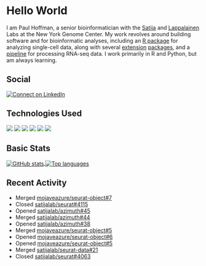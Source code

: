 
<!-- README.md is generated from README.Rmd. Please edit that file -->

# Hello World

I am Paul Hoffman, a senior bioinformatician with the
[Satija](https://satijalab.org) and [Lappalainen](https://tllab.org)
Labs at the New York Genome Center. My work revolves around building
software and for bioinformatic analyses, including an [R
package](https://github.com/satijalab/seurat) for analyzing single-cell
data, along with several
[extension](https://github.com/satijalab/seurat-data)
[packages](https://github.com/mojaveazure/seurat-disk), and a
[pipeline](https://github.com/LappalainenLab/RNApipeline) for processing
RNA-seq data. I work primarily in R and Python, but am always learning.

## Social

<!-- badges: start -->

[![Connect on
LinkedIn](https://img.shields.io/badge/--linkedin?label=LinkedIn&logo=LinkedIn&style=social)](https://www.linkedin.com/in/pauljhoffman)

<!-- badges: end -->

## Technologies Used

<!-- badges: start -->

![](https://img.shields.io/badge/r-%23276DC3.svg?&logo=r&logoColor=white)
![](https://img.shields.io/badge/python%20-%2314354C.svg?&logo=python&logoColor=white)
![](https://img.shields.io/badge/markdown-%23000000.svg?&logo=markdown&logoColor=white)
![](https://img.shields.io/badge/git%20-%23F05033.svg?&logo=git&logoColor=white)
![](https://img.shields.io/badge/github%20-%23121011.svg?&logo=github&logoColor=white)
![](https://img.shields.io/badge/docker%20-%230db7ed.svg?&logo=docker&logoColor=white)
<!-- ![](https://img.shields.io/badge/Google%20Cloud%20-%234285F4.svg?&logo=google-cloud&logoColor=white) -->
<!-- badges: end -->

## Basic Stats

<a href="https://github.com/anuraghazra/github-readme-stats">
<img align="center" src="https://github-readme-stats.vercel.app/api?username=mojaveazure&count_private=true&show_icons=true" alt="GitHub stats" />
</a> <a href="https://github.com/anuraghazra/github-readme-stats">
<img align="center" src="https://github-readme-stats.vercel.app/api/top-langs?username=mojaveazure&layout=compact" alt= "Top languages" />
</a>

## Recent Activity

  - Merged
    [mojaveazure/seurat-object\#7](https://github.com/mojaveazure/seurat-object/pull/7)
  - Closed
    [satijalab/seurat\#4115](https://github.com/satijalab/seurat/issues/4115)
  - Opened
    [satijalab/azimuth\#45](https://github.com/satijalab/azimuth/pull/45)
  - Merged
    [satijalab/azimuth\#44](https://github.com/satijalab/azimuth/pull/44)
  - Opened
    [satijalab/azimuth\#38](https://github.com/satijalab/azimuth/pull/38)
  - Merged
    [mojaveazure/seurat-object\#5](https://github.com/mojaveazure/seurat-object/pull/5)
  - Opened
    [mojaveazure/seurat-object\#6](https://github.com/mojaveazure/seurat-object/pull/6)
  - Opened
    [mojaveazure/seurat-object\#5](https://github.com/mojaveazure/seurat-object/pull/5)
  - Merged
    [satijalab/seurat-data\#21](https://github.com/satijalab/seurat-data/pull/21)
  - Closed
    [satijalab/seurat\#4063](https://github.com/satijalab/seurat/issues/4063)
